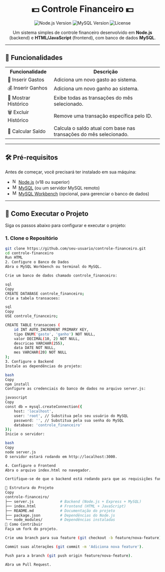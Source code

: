 <h1 align="center">💵 Controle Financeiro 💵</h1>

<p align="center">
  <img src="https://img.shields.io/badge/Node.js-18.x-green" alt="Node.js Version">
  <img src="https://img.shields.io/badge/MySQL-8.0-blue" alt="MySQL Version">
  <img src="https://img.shields.io/badge/License-MIT-yellow" alt="License">
</p>

<p align="center">
  Um sistema simples de controle financeiro desenvolvido em <strong>Node.js</strong> (backend) e <strong>HTML/JavaScript</strong> (frontend), com banco de dados <strong>MySQL</strong>.
</p>

---

## 🚀 Funcionalidades

<div align="center">
  <table>
    <tr>
      <th>Funcionalidade</th>
      <th>Descrição</th>
    </tr>
    <tr>
      <td>💸 Inserir Gastos</td>
      <td>Adiciona um novo gasto ao sistema.</td>
    </tr>
    <tr>
      <td>💰 Inserir Ganhos</td>
      <td>Adiciona um novo ganho ao sistema.</td>
    </tr>
    <tr>
      <td>📜 Mostrar Histórico</td>
      <td>Exibe todas as transações do mês selecionado.</td>
    </tr>
    <tr>
      <td>🗑️ Excluir Histórico</td>
      <td>Remove uma transação específica pelo ID.</td>
    </tr>
    <tr>
      <td>🧮 Calcular Saldo</td>
      <td>Calcula o saldo atual com base nas transações do mês selecionado.</td>
    </tr>
  </table>
</div>

---

## 🛠️ Pré-requisitos

Antes de começar, você precisará ter instalado em sua máquina:

- <img src="https://img.icons8.com/color/48/000000/nodejs.png" width="16" height="16" alt="Node.js"> [Node.js](https://nodejs.org/) (v18 ou superior)
- <img src="https://img.icons8.com/color/48/000000/mysql.png" width="16" height="16" alt="MySQL"> [MySQL](https://www.mysql.com/) (ou um servidor MySQL remoto)
- <img src="https://img.icons8.com/color/48/000000/mysql-workbench.png" width="16" height="16" alt="MySQL Workbench"> [MySQL Workbench](https://www.mysql.com/products/workbench/) (opcional, para gerenciar o banco de dados)

---

## 🚀 Como Executar o Projeto

Siga os passos abaixo para configurar e executar o projeto:

### 1. Clone o Repositório

```bash
git clone https://github.com/seu-usuario/controle-financeiro.git
cd controle-financeiro
Run HTML
2. Configure o Banco de Dados
Abra o MySQL Workbench ou terminal do MySQL.

Crie um banco de dados chamado controle_financeiro:

sql
Copy
CREATE DATABASE controle_financeiro;
Crie a tabela transacoes:

sql
Copy
USE controle_financeiro;

CREATE TABLE transacoes (
    id INT AUTO_INCREMENT PRIMARY KEY,
    tipo ENUM('gasto', 'ganho') NOT NULL,
    valor DECIMAL(10, 2) NOT NULL,
    descricao VARCHAR(255),
    data DATE NOT NULL,
    mes VARCHAR(20) NOT NULL
);
3. Configure o Backend
Instale as dependências do projeto:

bash
Copy
npm install
Configure as credenciais do banco de dados no arquivo server.js:

javascript
Copy
const db = mysql.createConnection({
    host: 'localhost',
    user: 'root', // Substitua pelo seu usuário do MySQL
    password: '', // Substitua pela sua senha do MySQL
    database: 'controle_financeiro'
});
Inicie o servidor:

bash
Copy
node server.js
O servidor estará rodando em http://localhost:3000.

4. Configure o Frontend
Abra o arquivo index.html no navegador.

Certifique-se de que o backend está rodando para que as requisições funcionem.

📂 Estrutura do Projeto
Copy
controle-financeiro/
├── server.js            # Backend (Node.js + Express + MySQL)
├── index.html           # Frontend (HTML + JavaScript)
├── README.md            # Documentação do projeto
├── package.json         # Dependências do Node.js
└── node_modules/        # Dependências instaladas
🤝 Como Contribuir
Faça um fork do projeto.

Crie uma branch para sua feature (git checkout -b feature/nova-feature).

Commit suas alterações (git commit -m 'Adiciona nova feature').

Push para a branch (git push origin feature/nova-feature).

Abra um Pull Request.
